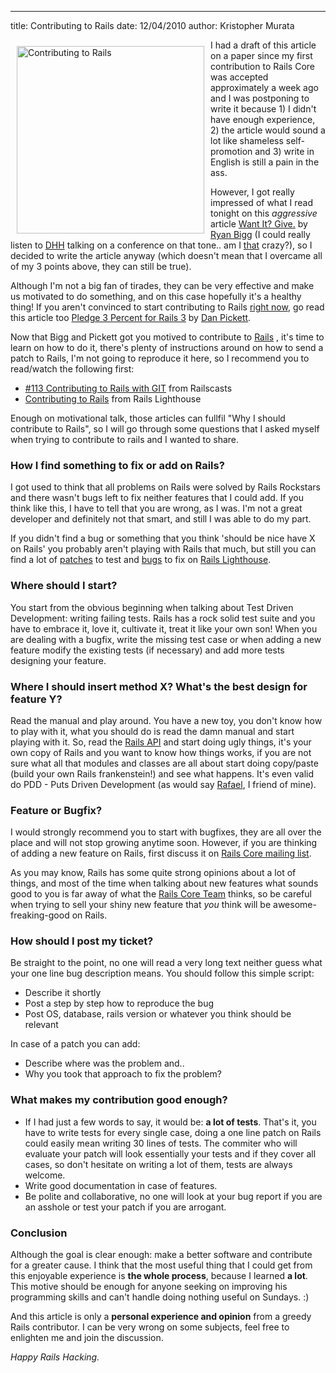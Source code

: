 --- 
title: Contributing to Rails
date: 12/04/2010
author: Kristopher Murata

<a href="/images/contributing-to-rails.jpg"><img src="/images/contributing-to-rails.jpg" alt="Contributing to Rails" style="width:300px; float:left; padding:10px;"/></a>

I had a draft of this article on a paper since my first contribution to Rails Core was accepted 
approximately a week ago and I was postponing to write it because 1) I didn't have enough experience, 
2) the article would sound a lot like shameless self-promotion and 3) write in English is still a pain in the ass.

However, I got really impressed of what I read tonight on this _aggressive_ article 
[Want It? Give.](http://ryanbigg.com/2010/04/want-it-give/) by [Ryan Bigg](http://ryanbigg.com/) 
(I could really listen to [DHH](http://www.loudthinking.com/) talking on a conference on that tone.. am I 
[that](http://thisweekin.com/thisweekin-startups/twist-46-with-david-heinemeier-hansson-2/) crazy?), so I decided 
to write the article anyway (which doesn't mean that I overcame all of my 3 points above, they can still be true). 

Although I'm not a big fan of tirades, they can be very effective and make us motivated to do something, and on 
this case hopefully it's a healthy thing! If you aren't convinced to start contributing to Rails 
[right now](https://rails.lighthouseapp.com/projects/8994-ruby-on-rails/tickets/bins/5837), go read this article too 
[Pledge 3 Percent for Rails 3](http://www.enlightsolutions.com/articles/pledge-3-percent-for-rails-3/) by 
[Dan Pickett](http://www.enlightsolutions.com/).

Now that Bigg and Pickett got you motived to contribute to [Rails](http://rubyonrails.org/) , it's time to learn on 
how to do it, there's plenty of instructions around on how to send a patch to Rails, I'm not going to reproduce it here, 
so I recommend you to read/watch the following first:

- [\#113 Contributing to Rails with GIT](http://railscasts.com/episodes/113-contributing-to-rails-with-git) from Railscasts
- [Contributing to Rails](https://rails.lighthouseapp.com/projects/8994/sending-patches) from Rails Lighthouse
 
Enough on motivational talk, those articles can fullfil "Why I should contribute to Rails", so I will go through some 
questions that I asked myself when trying to contribute to rails and I wanted to share.

### How I find something to fix or add on Rails?

I got used to think that all problems on Rails were solved by Rails Rockstars and there wasn't bugs left to fix neither 
features that I could add. If you think like this, I have to tell that you are wrong, as I was. I'm not a great developer 
and definitely not that smart, and still I was able to do my part.

If you didn't find a bug or something that you think 'should be nice have X on Rails' you probably aren't playing with 
Rails that much, but still you can find a lot of [patches](https://rails.lighthouseapp.com/projects/8994-ruby-on-rails/tickets/bins/5805)
to test and [bugs](https://rails.lighthouseapp.com/projects/8994-ruby-on-rails/tickets/bins/5837) to fix on 
[Rails Lighthouse](https://rails.lighthouseapp.com/projects/8994-ruby-on-rails).

### Where should I start?

You start from the obvious beginning when talking about Test Driven Development: writing failing tests. Rails has a rock 
solid test suite and you have to embrace it, love it, cultivate it, treat it like your own son! When you are dealing with 
a bugfix, write the missing test case or when adding a new feature modify the existing tests (if necessary) and add more 
tests designing your feature.

### Where I should insert method X? What's the best design for feature Y?

Read the manual and play around. You have a new toy, you don't know how to play with it, what you should do is read the 
damn manual and start playing with it. So, read the [Rails API](http://api.rubyonrails.org/) and start doing ugly things, 
it's your own copy of Rails and you want to know how things works, if you are not sure what all that modules and classes 
are all about start doing copy/paste (build your own Rails frankenstein!) and see what happens. It's even valid do PDD - 
Puts Driven Development (as would say [Rafael](http://flavors.me/rafaelss), I friend of mine).

### Feature or Bugfix?

I would strongly recommend you to start with bugfixes, they are all over the place and will not stop growing anytime soon. 
However, if you are thinking of adding a new feature on Rails, first discuss it on [Rails Core mailing list](http://groups.google.com/group/rubyonrails-core).

As you may know, Rails has some quite strong opinions about a lot of things, and most of the time when talking about new 
features what sounds good to you is far away of what the [Rails Core Team](http://rubyonrails.org/core) thinks, so be 
careful when trying to sell your shiny new feature that *you* think will be awesome-freaking-good on Rails. 

### How should I post my ticket?

Be straight to the point, no one will read a very long text neither guess what your one line bug description means. You 
should follow this simple script:

- Describe it shortly
- Post a step by step how to reproduce the bug
- Post OS, database, rails version or whatever you think should be relevant

In case of a patch you can add:

- Describe where was the problem and..
- Why you took that approach to fix the problem?

### What makes my contribution good enough?

- If I had just a few words to say, it would be: **a lot of tests**. That's it, you have to write tests for every single 
case, doing a one line patch on Rails could easily mean writing 30 lines of tests. The commiter who will evaluate your 
patch will look essentially your tests and if they cover all cases, so don't hesitate on writing a lot of them, tests 
are always welcome.
- Write good documentation in case of features.
- Be polite and collaborative, no one will look at your bug report if you are an asshole or test your patch if you 
are arrogant.

### Conclusion

Although the goal is clear enough: make a better software and contribute for a greater cause. I think that the most useful
thing that I could get from this enjoyable experience is **the whole process**, because I learned **a lot**. This motive 
should be enough for anyone seeking on improving his programming skills and can't handle doing nothing useful on Sundays. :)

And this article is only a **personal experience and opinion** from a greedy Rails contributor. I can be very wrong on 
some subjects, feel free to enlighten me and join the discussion.
 
_Happy Rails Hacking._

